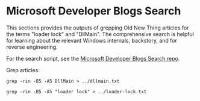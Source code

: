 # Microsoft Developer Blogs Search

This sections provides the outputs of grepping Old New Thing articles for the terms "loader lock" and "DllMain". The comprehensive search is helpful for learning about the relevant Windows internals, backstory, and for reverse engineering.

For the search script, see the [Microsoft Developer Blogs Search repo](https://github.com/ElliotKillick/ms-devblogs-search).

Grep articles:

```shell
grep -rin -B5 -A5 DllMain > ../dllmain.txt
```

```shell
grep -rin -B5 -A5 "loader lock" > ../loader-lock.txt
```

